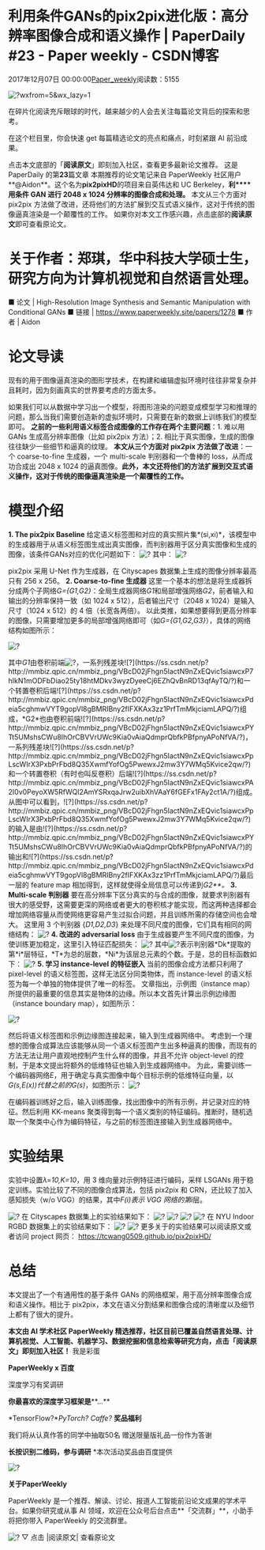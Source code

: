 
# 利用条件GANs的pix2pix进化版：高分辨率图像合成和语义操作 | PaperDaily \#23 - Paper weekly - CSDN博客


2017年12月07日 00:00:00[Paper_weekly](https://me.csdn.net/c9Yv2cf9I06K2A9E)阅读数：5155



![?wxfrom=5&wx_lazy=1](https://ss.csdn.net/p?http://mmbiz.qpic.cn/mmbiz_jpg/VBcD02jFhgl7VHx00TkzicBMAfz1dFT8icD4HwmJZpt0Jiccw6ns7c3co7MpZslIia8VAuZicUTSuoPaq6hE4KbxWPg/?wxfrom=5&wx_lazy=1)

在碎片化阅读充斥眼球的时代，越来越少的人会去关注每篇论文背后的探索和思考。

在这个栏目里，你会快速 get 每篇精选论文的亮点和痛点，时刻紧跟 AI 前沿成果。

点击本文底部的「**阅读原文**」即刻加入社区，查看更多最新论文推荐。
这是 PaperDaily 的第**23**篇文章
本期推荐的论文笔记来自 PaperWeekly 社区用户**@Aidon**。这个名为**pix2pixHD**的项目来自英伟达和 UC Berkeley，**利****用条件 GAN 进行 2048 x 1024 分辨率的图像合成和处理。**
本文从三个方面对 pix2pix 方法做了改进，还将他们的方法扩展到交互式语义操作，这对于传统的图像逼真渲染是一个颠覆性的工作。
如果你对本文工作感兴趣，点击底部的**阅读原文**即可查看原论文。
# 关于作者：郑琪，华中科技大学硕士生，研究方向为计算机视觉和自然语言处理。

■ 论文 | High-Resolution Image Synthesis and Semantic Manipulation with Conditional GANs
■ 链接 | https://www.paperweekly.site/papers/1278
■ 作者 | Aidon

# 论文导读

现有的用于图像逼真渲染的图形学技术，在构建和编辑虚拟环境时往往非常复杂并且耗时，因为刻画真实的世界要考虑的方面太多。

如果我们可以从数据中学习出一个模型，将图形渲染的问题变成模型学习和推理的问题，那么当我们需要创造新的虚拟环境时，只需要在新的数据上训练我们的模型即可。
**之前的一些利用语义标签合成图像的工作存在两个主要问题**：1.
 难以用 GANs 生成高分辨率图像（比如 pix2pix 方法）；2. 相比于真实图像，生成的图像往往缺少一些细节和逼真的纹理。
**本文从三个方面对 pix2pix 方法做了改进**：一个 coarse-to-fine 生成器，一个 multi-scale
 判别器和一个鲁棒的 loss，从而成功合成出 2048 x 1024 的逼真图像。**此外，本文还将他们的方法扩展到交互式语义操作，这对于传统的图像逼真渲染是一个颠覆性的工作。**

# 模型介绍

**1. The pix2pix Baseline**
给定语义标签图和对应的真实照片集*(si,xi)*，该模型中的生成器用于从语义标签图生成出真实图像，而判别器用于区分真实图像和生成的图像，该条件GANs对应的优化问题如下：
![?](https://ss.csdn.net/p?https://mmbiz.qpic.cn/mmbiz_png/VBcD02jFhgn5IactN9nZxEQvic1siawcxPhMyMw0xia64TCib8XgTqeticmXIXawfJhCunmxSuujmUIrfMtPyMgiaAIw/?)
其中：
![?](https://ss.csdn.net/p?https://mmbiz.qpic.cn/mmbiz_png/VBcD02jFhgn5IactN9nZxEQvic1siawcxPMguxD3dWM8Sfe2OP4ibzCvCWV34pmD6mdgBHTjiaDAcictJctJNyscnow/?)

pix2pix 采用 U-Net 作为生成器，在 Cityscapes 数据集上生成的图像分辨率最高只有 256 x 256。
**2. Coarse-to-fine 生成器**
这里一个基本的想法是将生成器拆分成两个子网络*G={G1,G2}*：全局生成器网络*G1*和局部增强网络*G2*，前者输入和输出的分辨率保持一致（如 1024 x 512），后者输出尺寸（2048 x 1024）是输入尺寸（1024 x 512）的 4 倍（长宽各两倍）。
以此类推，如果想要得到更高分辨率的图像，只需要增加更多的局部增强网络即可（如*G={G1,G2,G3}*），具体的网络结构如图所示：

![?](https://ss.csdn.net/p?https://mmbiz.qpic.cn/mmbiz_png/VBcD02jFhgn5IactN9nZxEQvic1siawcxPuxCic8rFV9hSiabZ8Bcf5LHWeCaESnUkLq48CpsGEmNmHg4NE3HWbn5g/?)

其中*G1*由卷积前端![?](https://ss.csdn.net/p?http://mmbiz.qpic.cn/mmbiz_png/VBcD02jFhgn5IactN9nZxEQvic1siawcxPPCZWicnOCO4ge9W3u1pSatfd1qORy2fbj6iaLtlGI4fsdl5PB7B0uiaxA/?)，一系列残差块![?](https://ss.csdn.net/p?http://mmbiz.qpic.cn/mmbiz_png/VBcD02jFhgn5IactN9nZxEQvic1siawcxP7hIkN1mODFbDiao25ty18htMDkv3wyzDyeeCj6EZhQvBnRD13qfAyTQ/?)和一个转置卷积后端![?](https://ss.csdn.net/p?http://mmbiz.qpic.cn/mmbiz_png/VBcD02jFhgn5IactN9nZxEQvic1siawcxPdeia5cghmwVYT9gopVl8gBMRIBny2fIFXKAx3zz1PrfTmMkjciamLAPQ/?)组成，*G2*也由卷积前端![?](https://ss.csdn.net/p?http://mmbiz.qpic.cn/mmbiz_png/VBcD02jFhgn5IactN9nZxEQvic1siawcxPYTt5UMshsCWu8IhOrCBVVrUWc9Kia0vAiaQdmprQbfkPBfpnyAPoNfVA/?)，一系列残差块![?](https://ss.csdn.net/p?http://mmbiz.qpic.cn/mmbiz_png/VBcD02jFhgn5IactN9nZxEQvic1siawcxPpLscWIrX3PxbPrFbd8Q35XwmfYofOg5PwewxJ2mw3Y7WMq5Kvice2qw/?)和一个转置卷积（有时也叫反卷积）后端![?](https://ss.csdn.net/p?http://mmbiz.qpic.cn/mmbiz_png/VBcD02jFhgn5IactN9nZxEQvic1siawcxPA2I0v0PeyoXW5RfWQl2AmYSRxqaJrw2uibXhVAaY6fGEFx1FAy2ct1A/?)组成。从图中可以看到，![?](https://ss.csdn.net/p?http://mmbiz.qpic.cn/mmbiz_png/VBcD02jFhgn5IactN9nZxEQvic1siawcxPpLscWIrX3PxbPrFbd8Q35XwmfYofOg5PwewxJ2mw3Y7WMq5Kvice2qw/?)的输入是由![?](https://ss.csdn.net/p?http://mmbiz.qpic.cn/mmbiz_png/VBcD02jFhgn5IactN9nZxEQvic1siawcxPYTt5UMshsCWu8IhOrCBVVrUWc9Kia0vAiaQdmprQbfkPBfpnyAPoNfVA/?)的输出和![?](https://ss.csdn.net/p?http://mmbiz.qpic.cn/mmbiz_png/VBcD02jFhgn5IactN9nZxEQvic1siawcxPdeia5cghmwVYT9gopVl8gBMRIBny2fIFXKAx3zz1PrfTmMkjciamLAPQ/?)最后一层的
 feature map 相加得到，这样就使得全局信息可以传递到*G2**。*
**3. Multi-scale 判别器**
要在高分辨率下区分真实的与合成的图像，就要求判别器有很大的感受野，这需要更深的网络或者更大的卷积核才能实现，而这两种选择都会增加网络容量从而使网络更容易产生过拟合问题，并且训练所需的存储空间也会增大。
这里用 3 个判别器 {*D1,D2,D3*} 来处理不同尺度的图像，它们具有相同的网络结构：
![?](https://ss.csdn.net/p?https://mmbiz.qpic.cn/mmbiz_png/VBcD02jFhgn5IactN9nZxEQvic1siawcxP46srrgIPZmr1zjEZWRHUibwK74rsfDZbWM8bQdHDeyH1hwQqtOiaASqw/?)
**4. 改进的 adversarial loss**
由于生成器要产生不同尺度的图像，为使训练更加稳定，这里引入特征匹配损失：
![?](https://ss.csdn.net/p?https://mmbiz.qpic.cn/mmbiz_png/VBcD02jFhgn5IactN9nZxEQvic1siawcxPmDbL2DRMdm30dbM3gZZzCiaGFGdmVqkEptuSFCz0u6oL6xKAFKVNdIA/?)
其中![?](https://ss.csdn.net/p?http://mmbiz.qpic.cn/mmbiz_png/VBcD02jFhgn5IactN9nZxEQvic1siawcxPPGgtCT432YeUfpSEBoCHt1EWhYhkic9NLS5bC5CkIhKibyicnzFOO3cFQ/?)表示判别器*Dk*提取的第*i*层特征，*T*为总的层数，*Ni*为该层总元素的个数。于是，总的目标函数如下：
![?](https://ss.csdn.net/p?https://mmbiz.qpic.cn/mmbiz_png/VBcD02jFhgn5IactN9nZxEQvic1siawcxPjKRu38oaZMr17gGQalJ0uoYhmCtic0RzPppdribeZawXsWdyULWDX06w/?)
**5. 学习 instance-level 的特征嵌入**
当前的图像合成方法都只利用了 pixel-level 的语义标签图，这样无法区分同类物体，而 instance-level 的语义标签为每一个单独的物体提供了唯一的标签。
文章指出，示例图（instance map）所提供的最重要的信息其实是物体的边缘。所以本文首先计算出示例边缘图（instance boundary map），如图所示：

![?](https://ss.csdn.net/p?https://mmbiz.qpic.cn/mmbiz_png/VBcD02jFhgn5IactN9nZxEQvic1siawcxPupjUleB70ylBSq0paZKoqDiaOO5aVY5ZEU0gJsxTxNvds43246eCbgg/?)

然后将语义标签图和示例边缘图连接起来，输入到生成器网络中。
考虑到一个理想的图像合成算法应该能够从同一个语义标签图产生出多种逼真的图像，而现有的方法无法让用户直观地控制产生什么样的图像，并且不允许 object-level 的控制，于是本文提出将额外的低维特征也输入到生成器网络中。
为此，需要训练一个编码器网络*E*，用于确定与真实图像中每个目标示例的低维特征向量，以*G(s,E(x))*代替之前的*G(s)*，如图所示：
![?](https://ss.csdn.net/p?https://mmbiz.qpic.cn/mmbiz_png/VBcD02jFhgn5IactN9nZxEQvic1siawcxPxnUp17cwfp25NAcRJsOk4PzfvYPiciaeTInia79DRGeRItErnop9szy8Q/?)


在编码器训练好之后，输入训练图像，找出图像中的所有示例，并记录对应的特征。然后利用 KK-means 聚类得到每一个语义类别的特征编码。推断时，随机选取一个聚类中心作为编码特征，与之前的标签图连接输入到生成器网络中。

# 实验结果

实验中设置*λ=10,K=10*，用 3 维向量对示例特征进行编码，采样 LSGANs 用于稳定训练。实验比较了不同的图像合成算法，包括 pix2pix 和 CRN，还比较了加入感知损失（w/o VGG）的结果，其中*F(i)*表示 VGG 网络的第*i*层。

![?](https://ss.csdn.net/p?https://mmbiz.qpic.cn/mmbiz_png/VBcD02jFhgn5IactN9nZxEQvic1siawcxPbc6icw9JNgXldSfIxYiczvG1DLQ36EUnJr1ZHib79CRWTJ8GSwWphrk1A/?)
在 Cityscapes 数据集上的实验结果如下：
![?](https://ss.csdn.net/p?https://mmbiz.qpic.cn/mmbiz_png/VBcD02jFhgn5IactN9nZxEQvic1siawcxPEgursr6IgJXkY9cP4m1ojMlGVbvWCyzP5E9DVoHZe6eHsfEFI68ZUw/?)
![?](https://ss.csdn.net/p?https://mmbiz.qpic.cn/mmbiz_png/VBcD02jFhgn5IactN9nZxEQvic1siawcxPyTJT8FibOWNb3vhLZqVK9Twwj9stagf1gGrHbKC7ic2pHgBbvPvUXFcQ/?)
![?](https://ss.csdn.net/p?https://mmbiz.qpic.cn/mmbiz_png/VBcD02jFhgn5IactN9nZxEQvic1siawcxPplUvYDRboLD984EE8dKIAKTIsG6zicyN8qViazDYH1Bia4joAa6I64nhw/?)
![?](https://ss.csdn.net/p?https://mmbiz.qpic.cn/mmbiz_png/VBcD02jFhgn5IactN9nZxEQvic1siawcxPkSPXXHyuOTtQ0DtgCZGBtbaIAHAogDJtb5Ko6iaXkibZW5EiaVskwNt2Q/?)
在
 NYU Indoor RGBD 数据集上的实验结果如下：
![?](https://ss.csdn.net/p?https://mmbiz.qpic.cn/mmbiz_png/VBcD02jFhgn5IactN9nZxEQvic1siawcxP0ic1h8uvHFQPH7ZKwq2FJzVZyd3BAo49VyhqwND09v04IOrpdyOWA6A/?)
![?](https://ss.csdn.net/p?https://mmbiz.qpic.cn/mmbiz_png/VBcD02jFhgn5IactN9nZxEQvic1siawcxPoNR0UzDusTXf0atm8NmbRACicysicicKU4xPXQC5jPMeWSNx0mcicNJtRQ/?)
更多关于的实验结果可以阅读原文或者访问 project 网页：
https://tcwang0509.github.io/pix2pixHD/

# 总结

本文提出了一个有通用性的基于条件 GANs 的网络框架，用于高分辨率图像合成和语义操作。相比于 pix2pix，本文在语义分割结果和图像合成的清晰度以及细节上都有了很大的提升。

**本文由 AI 学术社区 PaperWeekly 精选推荐，社区目前已覆盖自然语言处理、计算机视觉、人工智能、机器学习、数据挖掘和信息检索等研究方向，点击「****阅读原文****」即刻加入社区！**
我是彩蛋

**PaperWeekly x 百度**

深度学习有奖调研

**你最喜欢的深度学习框架是****...**

*TensorFlow?**PyTorch? Caffe?*
**奖品福利**

我们将从认真作答的同学中抽取50名
赠送限量版礼品一份作为答谢

**长按识别二维码，参与调研**
*本次活动奖品由百度提供

![?](https://ss.csdn.net/p?http://mmbiz.qpic.cn/mmbiz_png/VBcD02jFhgn5IactN9nZxEQvic1siawcxPK320HoNUOlotLia5RAOuEV0DTnhicz8qE7DrmvTIkdJibCibGjH4rdOuMw/?)

**关于PaperWeekly**

PaperWeekly 是一个推荐、解读、讨论、报道人工智能前沿论文成果的学术平台。如果你研究或从事 AI 领域，欢迎在公众号后台点击**「交流群」**，小助手将把你带入 PaperWeekly 的交流群里。

![?](https://ss.csdn.net/p?https://mmbiz.qpic.cn/mmbiz_gif/VBcD02jFhgl9qrwuXS7D8F2ZLyZNmqfWibCVlSbGBVCrd80blia0iaiaKuVk5p1tWP8tCaIiaYxiaQwiacIOlu9yOw6Mg/?)
▽ 点击 |阅读原文|
 查看原论文


